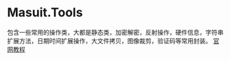 # Masuit.Tools
包含一些常用的操作类，大都是静态类，加密解密，反射操作，硬件信息，字符串扩展方法，日期时间扩展操作，大文件拷贝，图像裁剪，验证码等常用封装。
[官网教程](http://masuit.com/55)
